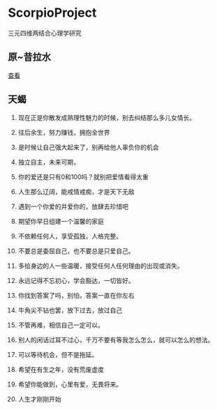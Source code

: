 # ScorpioProject
三元四维两结合心理学研究




## 原~昔拉水
[查看](https://github.com/txsrht886/Water-bottle)

## 天蝎

1.	现在正是你散发成熟理性魅力的时候，别去纠结那么多儿女情长。

2.	往后余生，努力赚钱，拥抱全世界
3.	是时候让自己强大起来了，别再给他人辜负你的机会
4.	独立自主，未来可期，
5.	你的爱还是只有0和100吗？就别把爱情看得太重
6.	人生那么辽阔，能戒情戒痴，才是天下无敌
7.	遇到一个你爱的并爱你的，放肆去珍惜吧
8.	期望你早日组建一个温馨的家庭
9.	不依赖任何人，享受孤独，人格完整。
10.	不要总是委屈自己，也不要总是只爱自己。
11.	多给身边的人一些温暖，接受任何人任何理由的出现或消失。
12.	永远记得不忘初心，学会豁达，一切皆好。
13.	你找到答案了吗，别怕，答案一直在你左右
14.	牛角尖不钻也罢，放下过去，放过自己
15.	不管再难，相信自己一定可以。
16.	别人的闲话过耳不过心，千万不要有等我怎么怎么，就可以怎么的想法。
17.	可以等待机会，但不是拖延。
18.	希望在有生之年，没有荒废虚度
19.	希望你能做到，心里有爱，无畏将来。
20.	人生才刚刚开始
